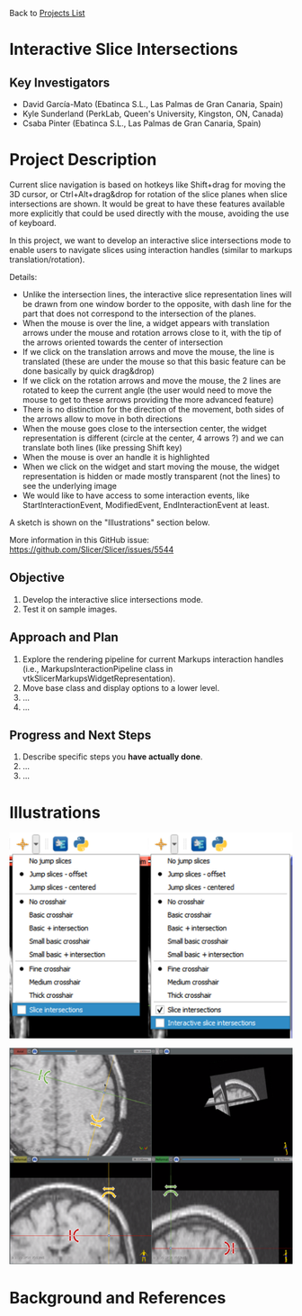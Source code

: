 Back to [Projects List](../../README.md#ProjectsList)

# Interactive Slice Intersections

## Key Investigators

- David García-Mato (Ebatinca S.L., Las Palmas de Gran Canaria, Spain)
- Kyle Sunderland (PerkLab, Queen's University, Kingston, ON, Canada)
- Csaba Pinter (Ebatinca S.L., Las Palmas de Gran Canaria, Spain)

# Project Description

Current slice navigation is based on hotkeys like Shift+drag for moving the 3D cursor, or Ctrl+Alt+drag&drop for rotation of the slice planes when slice intersections are shown. It would be great to have these features available more explicitly that could be used directly with the mouse, avoiding the use of keyboard.

In this project, we want to develop an interactive slice intersections mode to enable users to navigate slices using interaction handles (similar to markups translation/rotation).

Details:

- Unlike the intersection lines, the interactive slice representation lines will be drawn from one window border to the opposite, with dash line for the part that does not correspond to the intersection of the planes.
- When the mouse is over the line, a widget appears with translation arrows under the mouse and rotation arrows close to it, with the tip of the arrows oriented towards the center of intersection
- If we click on the translation arrows and move the mouse, the line is translated (these are under the mouse so that this basic feature can be done basically by quick drag&drop)
- If we click on the rotation arrows and move the mouse, the 2 lines are rotated to keep the current angle (the user would need to move the mouse to get to these arrows providing the more advanced feature)
- There is no distinction for the direction of the movement, both sides of the arrows allow to move in both directions
- When the mouse goes close to the intersection center, the widget representation is different (circle at the center, 4 arrows ?) and we can translate both lines (like pressing Shift key)
- When the mouse is over an handle it is highlighted
- When we click on the widget and start moving the mouse, the widget representation is hidden or made mostly transparent (not the lines) to see the underlying image
- We would like to have access to some interaction events, like StartInteractionEvent, ModifiedEvent, EndInteractionEvent at least.

A sketch is shown on the "Illustrations" section below.

More information in this GitHub issue: https://github.com/Slicer/Slicer/issues/5544

## Objective

<!-- Describe here WHAT you would like to achieve (what you will have as end result). -->

1. Develop the interactive slice intersections mode. 
2. Test it on sample images.

## Approach and Plan

<!-- Describe here HOW you would like to achieve the objectives stated above. -->

1. Explore the rendering pipeline for current Markups interaction handles (i.e., MarkupsInteractionPipeline class in vtkSlicerMarkupsWidgetRepresentation).
2. Move base class and display options to a lower level.
3. ...
4. ...

## Progress and Next Steps

<!-- Update this section as you make progress, describing of what you have ACTUALLY DONE. If there are specific steps that you could not complete then you can describe them here, too. -->

1. Describe specific steps you **have actually done**.
1. ...
1. ...

# Illustrations

<img src="Image_Toolbar.png" alt="drawing" width="600"/>

![Interaction handles](Image_InteractiveSliceIntersections.png)

# Background and References

<!-- If you developed any software, include link to the source code repository. If possible, also add links to sample data, and to any relevant publications. -->
